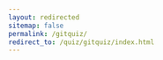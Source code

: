 ```yaml
---
layout: redirected
sitemap: false
permalink: /gitquiz/
redirect_to: /quiz/gitquiz/index.html
---
```

